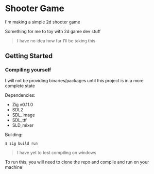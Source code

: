 # Shooter Game

I'm making a simple 2d shooter game

Something for me to toy with 2d game dev stuff

> I have no idea how far I'll be taking this

## Getting Started

### Compiling yourself

I will not be providing binaries/packages until this project is in a more complete state

Dependencies:

- Zig v0.11.0
- SDL2
- SDL_image
- SDL_ttf
- SLD_mixer

Building:
```console
$ zig build run
```
> I have yet to test compiling on windows

To run this, you will need to clone the repo and compile and run on your machine





